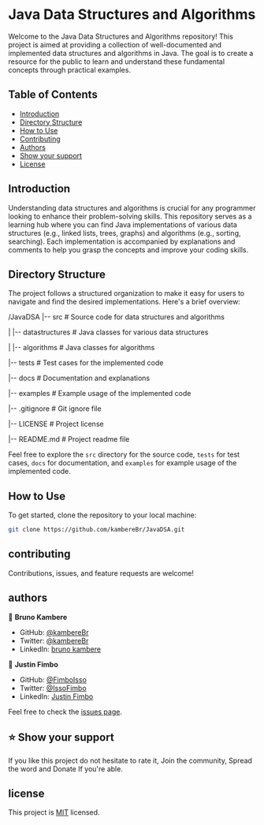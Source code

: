 # Java Data Structures and Algorithms

Welcome to the Java Data Structures and Algorithms repository! This project is aimed at providing a collection of well-documented and implemented data structures and algorithms in Java. The goal is to create a resource for the public to learn and understand these fundamental concepts through practical examples.

## Table of Contents
- [Introduction](#introduction)
- [Directory Structure](#directory-structure)
- [How to Use](#how-to-use)
- [Contributing](#contributing)
- [Authors](#authors)
- [Show your support](#-show-your-support)
- [License](#license)

## Introduction
Understanding data structures and algorithms is crucial for any programmer looking to enhance their problem-solving skills. This repository serves as a learning hub where you can find Java implementations of various data structures (e.g., linked lists, trees, graphs) and algorithms (e.g., sorting, searching). Each implementation is accompanied by explanations and comments to help you grasp the concepts and improve your coding skills.

## Directory Structure
The project follows a structured organization to make it easy for users to navigate and find the desired implementations. Here's a brief overview:

/JavaDSA
|-- src # Source code for data structures and algorithms

| |-- datastructures # Java classes for various data structures

| |-- algorithms # Java classes for algorithms

|-- tests # Test cases for the implemented code

|-- docs # Documentation and explanations

|-- examples # Example usage of the implemented code

|-- .gitignore # Git ignore file

|-- LICENSE # Project license

|-- README.md # Project readme file



Feel free to explore the `src` directory for the source code, `tests` for test cases, `docs` for documentation, and `examples` for example usage of the implemented code.

## How to Use
To get started, clone the repository to your local machine:
```bash
git clone https://github.com/kambereBr/JavaDSA.git
```

## contributing
Contributions, issues, and feature requests are welcome!

## authors

👤 **Bruno Kambere**
- GitHub: [@kambereBr](https://github.com/kambereBr)
- Twitter: [@kambereBr](https://twitter.com/kambereBr)
- LinkedIn: [bruno kambere](https://www.linkedin.com/in/bruno-kambere/)

👤 **Justin Fimbo**
- GitHub: [@FimboIsso](https://github.com/FimboIsso)
- Twitter: [@IssoFimbo](https://twitter.com/IssoFimbo)
- LinkedIn: [Justin Fimbo](https://www.linkedin.com/in/justin-fimbo-9b178b150/)

Feel free to check the [issues page](../../issues/).

## ⭐️ Show your support
If you like this project do not hesitate to rate it, Join the community, Spread the word and Donate If you're able.

## license

This project is [MIT](LICENSE) licensed.


